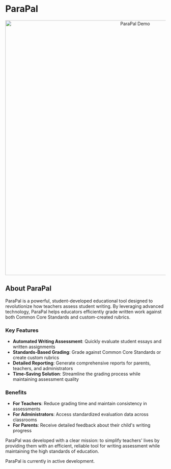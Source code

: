 # ParaPal

<p align="center">
  <img src="/assets/Parapal-demo.gif" alt="ParaPal Demo" width="800"/>
</p>

## About ParaPal

ParaPal is a powerful, student-developed educational tool designed to revolutionize how teachers assess student writing. By leveraging advanced technology, ParaPal helps educators efficiently grade written work against both Common Core Standards and custom-created rubrics.

### Key Features

- **Automated Writing Assessment**: Quickly evaluate student essays and written assignments
- **Standards-Based Grading**: Grade against Common Core Standards or create custom rubrics
- **Detailed Reporting**: Generate comprehensive reports for parents, teachers, and administrators
- **Time-Saving Solution**: Streamline the grading process while maintaining assessment quality

### Benefits

- **For Teachers**: Reduce grading time and maintain consistency in assessments
- **For Administrators**: Access standardized evaluation data across classrooms
- **For Parents**: Receive detailed feedback about their child's writing progress

ParaPal was developed with a clear mission: to simplify teachers' lives by providing them with an efficient, reliable tool for writing assessment while maintaining the high standards of education.

ParaPal is currently in active development.
